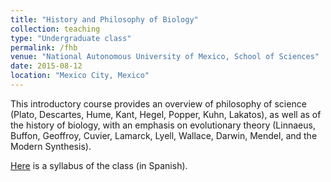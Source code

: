 ```yaml
---
title: "History and Philosophy of Biology"
collection: teaching
type: "Undergraduate class"
permalink: /fhb
venue: "National Autonomous University of Mexico, School of Sciences"
date: 2015-08-12
location: "Mexico City, Mexico"
---
```


This introductory course provides an overview of philosophy of science (Plato, Descartes, Hume, Kant, Hegel, Popper, Kuhn, Lakatos), as well as of the history of biology, with an emphasis on evolutionary theory (Linnaeus, Buffon, Geoffroy, Cuvier, Lamarck, Lyell, Wallace, Darwin, Mendel, and the Modern Synthesis).

[Here](http://www.fciencias.unam.mx/asignaturas/1101.pdf) is a syllabus of the class (in Spanish). 
